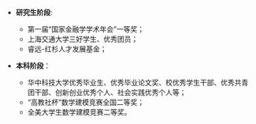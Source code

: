
* **研究生阶段**:
  
  - 第一届“国家金融学学术年会”一等奖；
  - 上海交通大学三好学生、优秀团员；
  - 睿远-红杉人才发展基金；

* **本科阶段**：
  
  - 华中科技大学优秀毕业生、优秀毕业论文奖、校优秀学生干部、优秀共青团干部、创新创业优秀个人、社会实践优秀个人等；
  - “高教社杯”数学建模竞赛全国二等奖；
  - 全美大学生数学建模竞赛二等奖。

